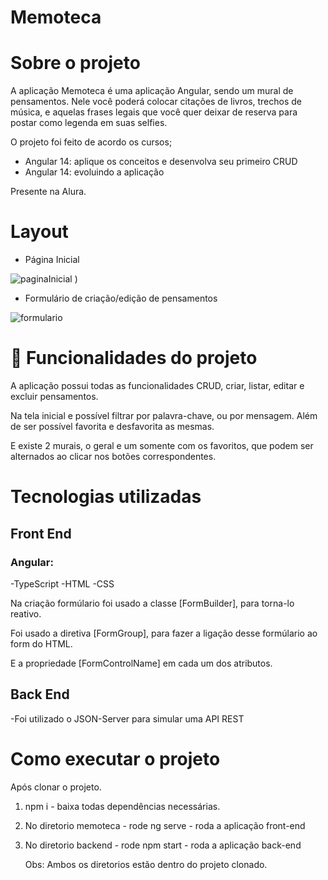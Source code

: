 # Memoteca

# Sobre o projeto 
A aplicação Memoteca é uma aplicação Angular, sendo um mural de pensamentos. Nele você poderá colocar citações de livros, trechos de música, e aquelas frases legais que você quer deixar de reserva para postar como legenda em suas selfies.

O projeto foi feito de acordo os cursos;

- Angular 14: aplique os conceitos e desenvolva seu primeiro CRUD
- Angular 14: evoluindo a aplicação
  
 Presente na Alura.

# Layout

- Página Inicial
  
![paginaInicial](https://github.com/luc05/Memoteca/assets/27972551/7e48b065-d6f3-41a8-858e-2bed3938abc8)
)

- Formulário de criação/edição de pensamentos
  
![formulario](https://github.com/luc05/Memoteca/assets/27972551/7cc65533-dfc8-43f4-817a-6b0a6acd1096)

# 🔨 Funcionalidades do projeto

A aplicação possui todas as funcionalidades CRUD, criar, listar, editar e excluir pensamentos.

Na tela inicial e possível filtrar por palavra-chave, ou por mensagem. Além de ser possível favorita e desfavorita as mesmas.

E existe 2 murais, o geral e um somente com os favoritos, que podem ser alternados ao clicar nos botões correspondentes.

# Tecnologias utilizadas

## Front End

### Angular:
-TypeScript
-HTML
-CSS

Na criação formúlario foi usado a classe [FormBuilder], para torna-lo reativo.

Foi usado a diretiva [FormGroup], para fazer a ligação desse formúlario ao form do HTML.

E a propriedade [FormControlName] em cada um dos atributos.

## Back End
-Foi utilizado o JSON-Server para simular uma API REST

# Como executar o projeto

Após clonar o projeto.
1) npm i - baixa todas dependências necessárias.
2) No diretorio memoteca - rode ng serve - roda a aplicação front-end
3) No diretorio backend - rode npm start - roda a aplicação back-end
   
   Obs: Ambos os diretorios estão dentro do projeto clonado.
